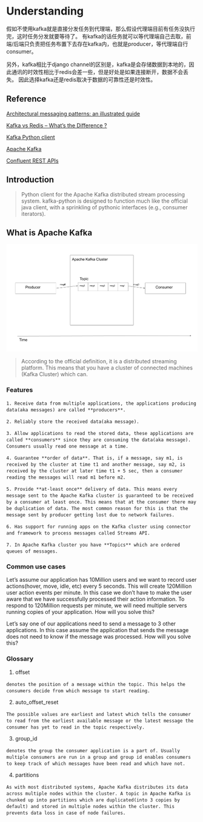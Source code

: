 # Understanding

假如不使用kafka就是直接分发任务到代理端，那么假设代理端目前有任务没执行完，这时任务分发就要等待了。
有kafka的话任务就可以等代理端自己去取，前端/后端只负责把任务布置下去存在kafka内，也就是producer，等代理端自行consumer。

另外，kafka相比于django channel的区别是，kafka是会存储数据到本地的，因此通讯的时效性相比于redis会差一些，但是好处是如果连接断开，数据不会丢失。
因此选择kafka还是redis取决于数据的可靠性还是时效性。

## Reference

[Architectural messaging patterns: an illustrated guide](https://www.redhat.com/architect/architectural-messaging-patterns)

[Kafka vs Redis – What’s the Difference ?](https://cloudinfrastructureservices.co.uk/kafka-vs-redis-whats-the-difference/)

[Kafka Python client](https://github.com/dpkp/kafka-python)

[Apache Kafka](https://www.startdataengineering.com/post/what-why-and-how-apache-kafka/)

[Confluent REST APIs](https://docs.confluent.io/platform/current/kafka-rest/index.html#confluent-rest-apis)

## Introduction

> Python client for the Apache Kafka distributed stream processing system. kafka-python is designed to function much like the official java client, with a sprinkling of pythonic interfaces (e.g., consumer iterators).

## What is Apache Kafka

![Apache Kafka Cluster](../assets/simple_kafka.png "Apache Kafka Cluster")

> According to the official definition, it is a distributed streaming platform. This means that you have a cluster of connected machines (Kafka Cluster) which can.

### Features

`1. Receive data from multiple applications, the applications producing data(aka messages) are called **producers**.`

`2. Reliably store the received data(aka message).`

`3. Allow applications to read the stored data, these applications are called **consumers** since they are consuming the data(aka message). Consumers usually read one message at a time.`

`4. Guarantee **order of data**. That is, if a message, say m1, is received by the cluster at time t1 and another message, say m2, is received by the cluster at later time t1 + 5 sec, then a consumer reading the messages will read m1 before m2.`

`5. Provide **at-least once** delivery of data. This means every message sent to the Apache Kafka cluster is guaranteed to be received by a consumer at least once. This means that at the consumer there may be duplication of data. The most common reason for this is that the message sent by producer getting lost due to network failures.`

`6. Has support for running apps on the Kafka cluster using connector and framework to process messages called Streams API.`

`7. In Apache Kafka cluster you have **Topics** which are ordered queues of messages.`

### Common use cases

Let’s assume our application has 10Million users and we want to record user actions(hover, move, idle, etc) every 5 seconds. This will create 120Million user action events per minute. In this case we don’t have to make the user aware that we have successfully processed their action information. To respond to 120Million requests per minute, we will need multiple servers running copies of your application. How will you solve this?

Let’s say one of our applications need to send a message to 3 other applications. In this case assume the application that sends the message does not need to know if the message was processed. How will you solve this?

### Glossary

1. offset

`denotes the position of a message within the topic. This helps the consumers decide from which message to start reading.`

2. auto_offset_reset

`The possible values are earliest and latest which tells the consumer to read from the earliest available message or the latest message the consumer has yet to read in the topic respectively.`

3. group_id

`denotes the group the consumer application is a part of. Usually multiple consumers are run in a group and group id enables consumers to keep track of which messages have been read and which have not.`

4. partitions

`As with most distributed systems, Apache Kafka distributes its data across multiple nodes within the cluster. A topic in Apache Kafka is chunked up into partitions which are duplicated(into 3 copies by default) and stored in multiple nodes within the cluster. This prevents data loss in case of node failures.`
